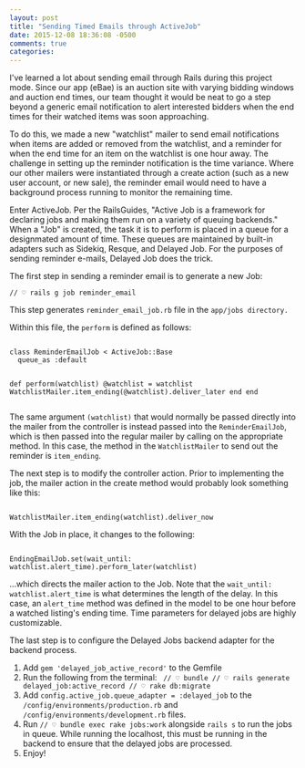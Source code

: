 ```yaml
---
layout: post
title: "Sending Timed Emails through ActiveJob"
date: 2015-12-08 18:36:08 -0500
comments: true
categories: 
---
```

I've learned a lot about sending email through Rails during this project mode. Since our app (eBae) is an auction site with varying bidding windows and auction end times, our team thought it would be neat to go a step beyond a generic email notification to alert interested bidders when the end times for their watched items was soon approaching.

To do this, we made a new "watchlist" mailer to send email notifications when items are added or removed from the watchlist, and a reminder for when the end time for an item on the watchlist is one hour away. The challenge in setting up the reminder notification is the time variance. Where our other mailers were instantiated through a create action (such as a new user account, or new sale), the reminder email would need to have a background process running to monitor the remaining time.

Enter ActiveJob. Per the RailsGuides, "Active Job is a framework for declaring jobs and making them run on a variety of queuing backends."
When a "Job" is created, the task it is to perform is placed in a queue for a designmated amount of time. These queues are maintained by built-in adapters such as Sidekiq, Resque, and Delayed Job. For the purposes of sending reminder e-mails, Delayed Job does the trick.

The first step in sending a reminder email is to generate a new Job:
<div class="console"><pre><code class="console"><span class="gp">// ♡</span> rails g job reminder_email   
</code></pre>
</div>
This step generates <code>reminder_email_job.rb</code> file in the <code>app/jobs directory.</code>

Within this file, the <code>perform</code> is defined as follows:
<div class="console"><pre><code class="html"><span class="gp">
class ReminderEmailJob < ActiveJob::Base
  queue_as :default

  def perform(watchlist)
    @watchlist = watchlist
    WatchlistMailer.item_ending(@watchlist).deliver_later
  end
end
</code></pre>
</div>
The same argument <code>(watchlist)</code> that would normally be passed directly into the mailer from the controller is instead passed into the <code>ReminderEmailJob</code>, which is then passed into the regular mailer by calling on the appropriate method. In this case, the method in the <code>WatchlistMailer</code> to send out the reminder is <code>item_ending</code>.

The next step is to modify the controller action. Prior to implementing the job, the mailer action in the create method would probably look something like this:
<div class="console"><pre><code class="html"><span class="gp">
WatchlistMailer.item_ending(watchlist).deliver_now
</code></pre>
</div>
With the Job in place, it changes to the following:
<div class="console"><pre><code class="html"><span class="gp">
EndingEmailJob.set(wait_until: watchlist.alert_time).perform_later(watchlist)
</span></code></pre>
</div>
...which directs the mailer action to the Job. Note that the <code>wait_until: watchlist.alert_time</code> is what determines the length of the delay. In this case, an <code>alert_time</code> method was defined in the  model to be one hour before a watched listing's ending time. Time parameters for delayed jobs are highly customizable.

The last step is to configure the Delayed Jobs backend adapter for the backend process.

1. Add <code>gem 'delayed_job_active_record'</code> to the Gemfile
2. Run the following from the terminal: 
<code class="console"><span class="gp">
// ♡ bundle
// ♡  rails generate delayed_job:active_record
// ♡  rake db:migrate
</span></code>
3. Add <code>config.active_job.queue_adapter = :delayed_job</code> to the <code>/config/environments/production.rb</code> and <code>/config/environments/development.rb</code> files.
4. Run <code>// ♡ bundle exec rake jobs:work</code> alongside <code>rails s</code> to run the jobs in queue. While running the localhost, this must be running in the backend to ensure that the delayed jobs are processed.
5. Enjoy!

